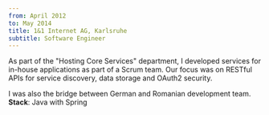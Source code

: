 ```yaml
---
from: April 2012
to: May 2014
title: 1&1 Internet AG, Karlsruhe
subtitle: Software Engineer
---
```


As part of the "Hosting Core Services" department, I developed services for in-house applications as part of a Scrum team.
Our focus was on RESTful APIs for service discovery, data storage and OAuth2 security.

I was also the bridge between German and Romanian development team.  
**Stack**: Java with Spring

